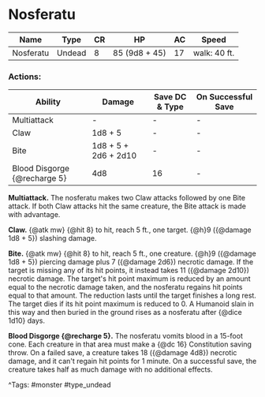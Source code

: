 # Nosferatu

| Name | Type | CR | HP | AC | Speed |
|------|------|----|----|----|-------|
| Nosferatu | Undead | 8 | 85 (9d8 + 45) | 17 | walk: 40 ft. |

### Actions:

| Ability | Damage | Save DC & Type | On Successful Save |
|---------|--------|----------------|--------------------|
| Multiattack | - | - | - |
| Claw | 1d8 + 5 | - | - |
| Bite | 1d8 + 5 + 2d6 + 2d10 | - | - |
| Blood Disgorge {@recharge 5} | 4d8 | 16 | - |


**Multiattack.** The nosferatu makes two Claw attacks followed by one Bite attack. If both Claw attacks hit the same creature, the Bite attack is made with advantage.

**Claw.** {@atk mw} {@hit 8} to hit, reach 5 ft., one target. {@h}9 ({@damage 1d8 + 5}) slashing damage.

**Bite.** {@atk mw} {@hit 8} to hit, reach 5 ft., one creature. {@h}9 ({@damage 1d8 + 5}) piercing damage plus 7 ({@damage 2d6}) necrotic damage. If the target is missing any of its hit points, it instead takes 11 ({@damage 2d10}) necrotic damage. The target's hit point maximum is reduced by an amount equal to the necrotic damage taken, and the nosferatu regains hit points equal to that amount. The reduction lasts until the target finishes a long rest. The target dies if its hit point maximum is reduced to 0. A Humanoid slain in this way and then buried in the ground rises as a nosferatu after {@dice 1d10} days.

**Blood Disgorge {@recharge 5}.** The nosferatu vomits blood in a 15-foot cone. Each creature in that area must make a {@dc 16} Constitution saving throw. On a failed save, a creature takes 18 ({@damage 4d8}) necrotic damage, and it can't regain hit points for 1 minute. On a successful save, the creature takes half as much damage with no additional effects.

^Tags: #monster #type_undead
